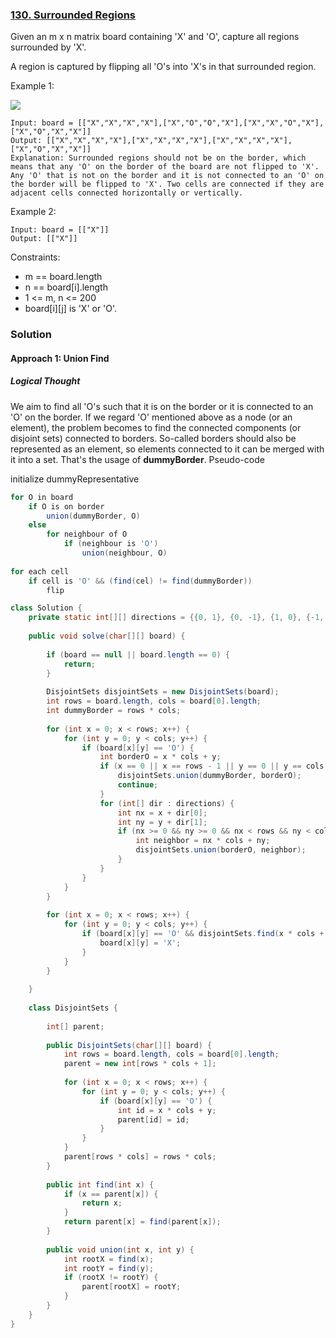 ### [130. Surrounded Regions](https://leetcode.com/problems/surrounded-regions/)

Given an m x n matrix board containing 'X' and 'O', capture all regions surrounded by 'X'.

A region is captured by flipping all 'O's into 'X's in that surrounded region.

 

Example 1:

![](https://assets.leetcode.com/uploads/2021/02/19/xogrid.jpg)

```
Input: board = [["X","X","X","X"],["X","O","O","X"],["X","X","O","X"],["X","O","X","X"]]
Output: [["X","X","X","X"],["X","X","X","X"],["X","X","X","X"],["X","O","X","X"]]
Explanation: Surrounded regions should not be on the border, which means that any 'O' on the border of the board are not flipped to 'X'. Any 'O' that is not on the border and it is not connected to an 'O' on the border will be flipped to 'X'. Two cells are connected if they are adjacent cells connected horizontally or vertically.
```
Example 2:
```
Input: board = [["X"]]
Output: [["X"]]
```

Constraints:

- m == board.length
- n == board[i].length
- 1 <= m, n <= 200
- board[i][j] is 'X' or 'O'.

### Solution

#### Approach 1: Union Find

##### Logical Thought
We aim to find all 'O's such that it is on the border or it is connected to an 'O' on the border. If we regard 'O' mentioned above as a node (or an element), the problem becomes to find the connected components (or disjoint sets) connected to borders. So-called borders should also be represented as an element, so elements connected to it can be merged with it into a set. That's the usage of **dummyBorder**.
Pseudo-code

initialize dummyRepresentative
```java
for O in board
	if O is on border
		union(dummyBorder, O)
	else
		for neighbour of O
			if (neighbour is 'O') 
				union(neighbour, O)
                
for each cell
	if cell is 'O' && (find(cel) != find(dummyBorder))
		flip
```


```java
class Solution {
    private static int[][] directions = {{0, 1}, {0, -1}, {1, 0}, {-1, 0}};    
        
    public void solve(char[][] board) {
        
        if (board == null || board.length == 0) {
            return;
        }       
       
        DisjointSets disjointSets = new DisjointSets(board);
        int rows = board.length, cols = board[0].length;
        int dummyBorder = rows * cols;
        
        for (int x = 0; x < rows; x++) {
            for (int y = 0; y < cols; y++) {
                if (board[x][y] == 'O') {
                    int borderO = x * cols + y;
                    if (x == 0 || x == rows - 1 || y == 0 || y == cols - 1) {
                        disjointSets.union(dummyBorder, borderO);
                        continue;
                    }
                    for (int[] dir : directions) {
                        int nx = x + dir[0];
                        int ny = y + dir[1];
                        if (nx >= 0 && ny >= 0 && nx < rows && ny < cols && board[nx][ny] == 'O') {
                            int neighbor = nx * cols + ny;
                            disjointSets.union(borderO, neighbor);
                        }
                    }
                }
            }
        }
        
        for (int x = 0; x < rows; x++) {
            for (int y = 0; y < cols; y++) {
                if (board[x][y] == 'O' && disjointSets.find(x * cols + y) != disjointSets.find(dummyBorder)) {
                    board[x][y] = 'X';
                }
            }
        }
        
    }
    
    class DisjointSets {
        
        int[] parent;
        
        public DisjointSets(char[][] board) {
            int rows = board.length, cols = board[0].length;
            parent = new int[rows * cols + 1];
            
            for (int x = 0; x < rows; x++) {
                for (int y = 0; y < cols; y++) {       
                    if (board[x][y] == 'O') {
                        int id = x * cols + y;
                        parent[id] = id;
                    }
                }
            }
            parent[rows * cols] = rows * cols;
        }
        
        public int find(int x) {
            if (x == parent[x]) {
                return x;
            }
            return parent[x] = find(parent[x]);
        }
        
        public void union(int x, int y) {
            int rootX = find(x);
            int rootY = find(y);
            if (rootX != rootY) {
                parent[rootX] = rootY;
            }
        }
    }
}
```